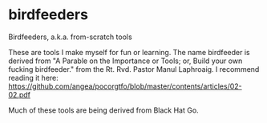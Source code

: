 # birdfeeders
Birdfeeders, a.k.a. from-scratch tools

These are tools I make myself for fun or learning. The name birdfeeder is derived from "A Parable on the Importance or Tools; or, Build your own fucking birdfeeder." from the Rt. Rvd. Pastor Manul Laphroaig. I recommend reading it here: https://github.com/angea/pocorgtfo/blob/master/contents/articles/02-02.pdf

Much of these tools are being derived from Black Hat Go.
